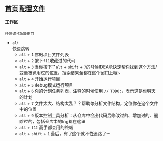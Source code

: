 [首页](/)
[配置文件](./config.md)
---

#### 工作区
    快速切换功能窗口

* `alt`  
快速跳转
    * `alt` + `1`   你的项目文件列表
    * `alt` + `2`   按下`f11`收藏过的代码
    * `alt` + `3`   当你按下了`alt` + `shift` + `7`的时候IDEA能快速帮你找到这个方法/变量被调用过的位置，搜索结果全都在这个窗口上哦~
    * `alt` + `4`   开始运行项目
    * `alt` + `5`   debug模式运行项目
    * `alt` + `6`   你的计划任务列表，注释的时候使用 `// TODO:`，表示这是你明天的计划
    * `alt` + `7`   文件太大、结构太乱？？帮助你分析文件结构，定位你在这个文件中的位置
    * `alt` + `9`   版本控制工具分析：从仓库中检出代码后修改过的、增加过的、删除过的，包括仓库中的log都在这里
    * `alt` + `f12` 高手都会用的终端
    * `alt` + `shift` + `1` 最后，有了这个就不怕迷路了～